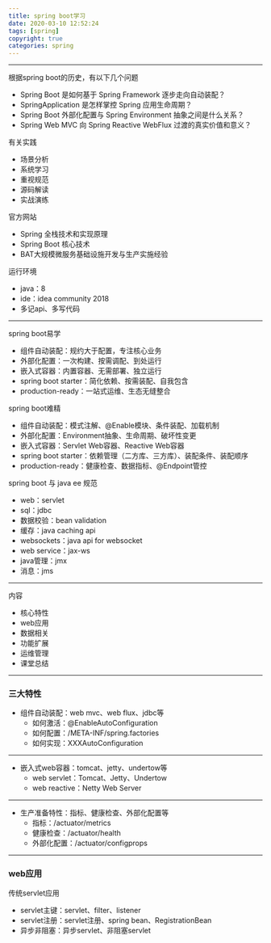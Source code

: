 ```yaml
---
title: spring boot学习
date: 2020-03-10 12:52:24
tags: [spring]
copyright: true
categories: spring
---
```




---

根据spring boot的历史，有以下几个问题

- Spring Boot 是如何基于 Spring Framework 逐步走向自动装配？
- SpringApplication 是怎样掌控 Spring 应用生命周期？
- Spring Boot 外部化配置与 Spring Environment 抽象之间是什么关系？
- Spring Web MVC 向 Spring Reactive WebFlux 过渡的真实价值和意义？

有关实践

- 场景分析
- 系统学习
- 重视规范
- 源码解读
- 实战演练

官方网站

- Spring 全栈技术和实现原理
- Spring Boot 核心技术
- BAT大规模微服务基础设施开发与生产实施经验

运行环境

- java：8
- ide：idea community 2018
- 多记api、多写代码



---

spring boot易学

- 组件自动装配：规约大于配置，专注核心业务
- 外部化配置：一次构建、按需调配、到处运行
- 嵌入式容器：内置容器、无需部署、独立运行
- spring boot starter：简化依赖、按需装配、自我包含
- production-ready：一站式运维、生态无缝整合

spring boot难精

- 组件自动装配：模式注解、@Enable模块、条件装配、加载机制
- 外部化配置：Environment抽象、生命周期、破坏性变更
- 嵌入式容器：Servlet Web容器、Reactive Web容器
- spring boot starter：依赖管理（二方库、三方库）、装配条件、装配顺序
- production-ready：健康检查、数据指标、@Endpoint管控

spring boot 与 java ee 规范

- web：servlet
- sql：jdbc
- 数据校验：bean validation
- 缓存：java caching api
- websockets：java api for websocket
- web service：jax-ws
- java管理：jmx
- 消息：jms



---

内容

- 核心特性
- web应用
- 数据相关
- 功能扩展
- 运维管理
- 课堂总结



---

### 三大特性

- 组件自动装配：web mvc、web flux、jdbc等
  - 如何激活：@EnableAutoConfiguration
  - 如何配置：/META-INF/spring.factories
  - 如何实现：XXXAutoConfiguration

---

- 嵌入式web容器：tomcat、jetty、undertow等
  - web servlet：Tomcat、Jetty、Undertow
  - web reactive：Netty Web Server

---

- 生产准备特性：指标、健康检查、外部化配置等
  - 指标：/actuator/metrics
  - 健康检查：/actuator/health
  - 外部化配置：/actuator/configprops

---



### web应用

传统servlet应用

- servlet主键：servlet、filter、listener
- servlet注册：servlet注册、spring bean、RegistrationBean
- 异步非阻塞：异步servlet、非阻塞servlet

